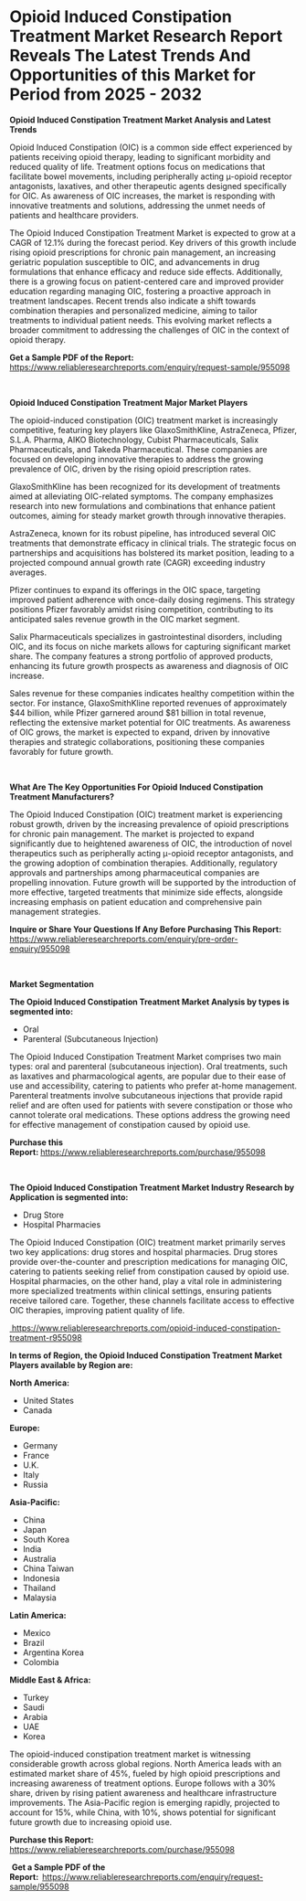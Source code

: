 <p><h1>Opioid Induced Constipation Treatment Market Research Report Reveals The Latest Trends And Opportunities of this Market for Period from 2025 - 2032</h1></p><p><strong>Opioid Induced Constipation Treatment Market Analysis and Latest Trends</strong></p>
<p><p>Opioid Induced Constipation (OIC) is a common side effect experienced by patients receiving opioid therapy, leading to significant morbidity and reduced quality of life. Treatment options focus on medications that facilitate bowel movements, including peripherally acting μ-opioid receptor antagonists, laxatives, and other therapeutic agents designed specifically for OIC. As awareness of OIC increases, the market is responding with innovative treatments and solutions, addressing the unmet needs of patients and healthcare providers.</p><p>The Opioid Induced Constipation Treatment Market is expected to grow at a CAGR of 12.1% during the forecast period. Key drivers of this growth include rising opioid prescriptions for chronic pain management, an increasing geriatric population susceptible to OIC, and advancements in drug formulations that enhance efficacy and reduce side effects. Additionally, there is a growing focus on patient-centered care and improved provider education regarding managing OIC, fostering a proactive approach in treatment landscapes. Recent trends also indicate a shift towards combination therapies and personalized medicine, aiming to tailor treatments to individual patient needs. This evolving market reflects a broader commitment to addressing the challenges of OIC in the context of opioid therapy.</p></p>
<p><strong>Get a Sample PDF of the Report:&nbsp;</strong> <a href="https://www.reliableresearchreports.com/enquiry/request-sample/955098?utm_campaign=3654&utm_medium=2&utm_source=Github&utm_content=ia&utm_term=18042025&utm_id=opioid-induced-constipation-treatment">https://www.reliableresearchreports.com/enquiry/request-sample/955098</a></p>
<p>&nbsp;</p>
<p><strong>Opioid Induced Constipation Treatment Major Market Players</strong></p>
<p><p>The opioid-induced constipation (OIC) treatment market is increasingly competitive, featuring key players like GlaxoSmithKline, AstraZeneca, Pfizer, S.L.A. Pharma, AIKO Biotechnology, Cubist Pharmaceuticals, Salix Pharmaceuticals, and Takeda Pharmaceutical. These companies are focused on developing innovative therapies to address the growing prevalence of OIC, driven by the rising opioid prescription rates.</p><p>GlaxoSmithKline has been recognized for its development of treatments aimed at alleviating OIC-related symptoms. The company emphasizes research into new formulations and combinations that enhance patient outcomes, aiming for steady market growth through innovative therapies.</p><p>AstraZeneca, known for its robust pipeline, has introduced several OIC treatments that demonstrate efficacy in clinical trials. The strategic focus on partnerships and acquisitions has bolstered its market position, leading to a projected compound annual growth rate (CAGR) exceeding industry averages.</p><p>Pfizer continues to expand its offerings in the OIC space, targeting improved patient adherence with once-daily dosing regimens. This strategy positions Pfizer favorably amidst rising competition, contributing to its anticipated sales revenue growth in the OIC market segment.</p><p>Salix Pharmaceuticals specializes in gastrointestinal disorders, including OIC, and its focus on niche markets allows for capturing significant market share. The company features a strong portfolio of approved products, enhancing its future growth prospects as awareness and diagnosis of OIC increase.</p><p>Sales revenue for these companies indicates healthy competition within the sector. For instance, GlaxoSmithKline reported revenues of approximately $44 billion, while Pfizer garnered around $81 billion in total revenue, reflecting the extensive market potential for OIC treatments. As awareness of OIC grows, the market is expected to expand, driven by innovative therapies and strategic collaborations, positioning these companies favorably for future growth.</p></p>
<p>&nbsp;</p>
<p><strong>What Are The Key Opportunities For Opioid Induced Constipation Treatment Manufacturers?</strong></p>
<p><p>The Opioid Induced Constipation (OIC) treatment market is experiencing robust growth, driven by the increasing prevalence of opioid prescriptions for chronic pain management. The market is projected to expand significantly due to heightened awareness of OIC, the introduction of novel therapeutics such as peripherally acting μ-opioid receptor antagonists, and the growing adoption of combination therapies. Additionally, regulatory approvals and partnerships among pharmaceutical companies are propelling innovation. Future growth will be supported by the introduction of more effective, targeted treatments that minimize side effects, alongside increasing emphasis on patient education and comprehensive pain management strategies.</p></p>
<p><strong>Inquire or Share Your Questions If Any Before Purchasing This Report:</strong> <a href="https://www.reliableresearchreports.com/enquiry/pre-order-enquiry/955098?utm_campaign=3654&utm_medium=2&utm_source=Github&utm_content=ia&utm_term=18042025&utm_id=opioid-induced-constipation-treatment">https://www.reliableresearchreports.com/enquiry/pre-order-enquiry/955098</a></p>
<p>&nbsp;</p>
<p><strong>Market Segmentation</strong></p>
<p><strong>The Opioid Induced Constipation Treatment Market Analysis by types is segmented into:</strong></p>
<p><ul><li>Oral</li><li>Parenteral (Subcutaneous Injection)</li></ul></p>
<p><p>The Opioid Induced Constipation Treatment Market comprises two main types: oral and parenteral (subcutaneous injection). Oral treatments, such as laxatives and pharmacological agents, are popular due to their ease of use and accessibility, catering to patients who prefer at-home management. Parenteral treatments involve subcutaneous injections that provide rapid relief and are often used for patients with severe constipation or those who cannot tolerate oral medications. These options address the growing need for effective management of constipation caused by opioid use.</p></p>
<p><strong>Purchase this Report:&nbsp;</strong><a href="https://www.reliableresearchreports.com/purchase/955098?utm_campaign=3654&utm_medium=2&utm_source=Github&utm_content=ia&utm_term=18042025&utm_id=opioid-induced-constipation-treatment">https://www.reliableresearchreports.com/purchase/955098</a></p>
<p>&nbsp;</p>
<p><strong>The Opioid Induced Constipation Treatment Market Industry Research by Application is segmented into:</strong></p>
<p><ul><li>Drug Store</li><li>Hospital Pharmacies</li></ul></p>
<p><p>The Opioid Induced Constipation (OIC) treatment market primarily serves two key applications: drug stores and hospital pharmacies. Drug stores provide over-the-counter and prescription medications for managing OIC, catering to patients seeking relief from constipation caused by opioid use. Hospital pharmacies, on the other hand, play a vital role in administering more specialized treatments within clinical settings, ensuring patients receive tailored care. Together, these channels facilitate access to effective OIC therapies, improving patient quality of life.</p></p>
<p><a href="https://www.reliableresearchreports.com/opioid-induced-constipation-treatment-r955098?utm_campaign=3654&utm_medium=2&utm_source=Github&utm_content=ia&utm_term=18042025&utm_id=opioid-induced-constipation-treatment">&nbsp;https://www.reliableresearchreports.com/opioid-induced-constipation-treatment-r955098</a></p>
<p><strong>In terms of Region, the Opioid Induced Constipation Treatment Market Players available by Region are:</strong></p>
<p>
    <p> <strong> North America: </strong>
        <ul>
            <li>United States</li>
            <li>Canada</li>
        </ul>
        </p> 
    <p> <strong> Europe: </strong>
        <ul>
            <li>Germany</li>
            <li>France</li>
            <li>U.K.</li>
            <li>Italy</li>
            <li>Russia</li>
        </ul>
        </p> 
    <p> <strong> Asia-Pacific: </strong>
        <ul>
            <li>China</li>
            <li>Japan</li>
            <li>South Korea</li>
            <li>India</li>
            <li>Australia</li>
            <li>China Taiwan</li>
            <li>Indonesia</li>
            <li>Thailand</li>
            <li>Malaysia</li>
        </ul>
        </p> 
    <p> <strong> Latin America: </strong>
        <ul>
            <li>Mexico</li>
            <li>Brazil</li>
            <li>Argentina Korea</li>
            <li>Colombia</li>
        </ul>
        </p> 
    <p> <strong> Middle East & Africa: </strong>
        <ul>
            <li>Turkey</li>
            <li>Saudi</li>
            <li>Arabia</li>
            <li>UAE</li>
            <li>Korea</li>
        </ul>
    </p>
    </p>
<p><p>The opioid-induced constipation treatment market is witnessing considerable growth across global regions. North America leads with an estimated market share of 45%, fueled by high opioid prescriptions and increasing awareness of treatment options. Europe follows with a 30% share, driven by rising patient awareness and healthcare infrastructure improvements. The Asia-Pacific region is emerging rapidly, projected to account for 15%, while China, with 10%, shows potential for significant future growth due to increasing opioid use.</p></p>
<p><strong>Purchase this Report: </strong><a href="https://www.reliableresearchreports.com/purchase/955098?utm_campaign=3654&utm_medium=2&utm_source=Github&utm_content=ia&utm_term=18042025&utm_id=opioid-induced-constipation-treatment">https://www.reliableresearchreports.com/purchase/955098</a></p>
<p>&nbsp;<strong>Get a Sample PDF of the Report:&nbsp;&nbsp;</strong><a href="https://www.reliableresearchreports.com/enquiry/request-sample/955098?utm_campaign=3654&utm_medium=2&utm_source=Github&utm_content=ia&utm_term=18042025&utm_id=opioid-induced-constipation-treatment">https://www.reliableresearchreports.com/enquiry/request-sample/955098</a></p>
<p><strong></strong></p>
<p><p></p><p></p><p></p></p>